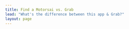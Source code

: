 ```yaml
---
title: Find a Motorsai vs. Grab
lead: "What's the difference between this app & Grab?"
layout: page
---
```

